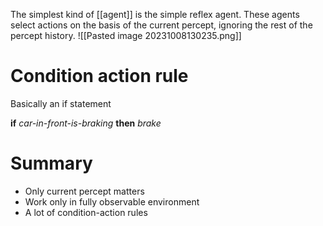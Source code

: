 The simplest kind of [[agent]] is the simple reflex agent. These agents select actions on the basis
of the current percept, ignoring the rest of the percept history. 
![[Pasted image 20231008130235.png]]
# Condition action rule
Basically an if statement 

**if** *car-in-front-is-braking* **then** *brake*


# Summary
- Only current percept matters
- Work only in fully observable environment
- A lot of condition-action rules